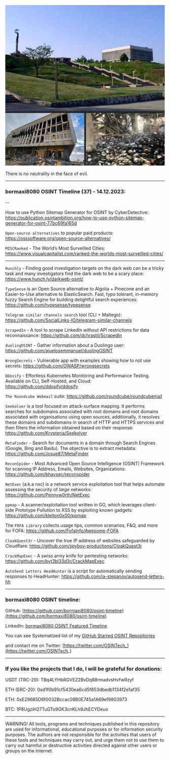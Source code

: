 ![alt text](img/37.png)

There is no neutrality in the face of evil.

----
### bormaxi8080 OSINT Timeline (37) - 14.12.2023:

--

How to use Python Sitemap Generator for OSINT by CyberDetective: https://publication.osintambition.org/how-to-use-python-sitemap-generator-for-osint-77bc69fa165d

```Open-source alternatives``` to popular paid products: https://osssoftware.org/open-source-alternatives/

```MISCRanked``` - The World’s Most Surveilled Cities: https://www.visualcapitalist.com/ranked-the-worlds-most-surveilled-cities/

----

```Hunchly``` - Finding good investigation targets on the dark web can be a tricky task and many investigators find the dark web to be a scary place: https://www.hunch.ly/darkweb-osint/

```TypeSense``` is an Open Source alternative to Algolia + Pinecone and an Easier-to-Use alternative to ElasticSearch. Fast, typo tolerant, in-memory fuzzy Search Engine for building delightful search experiences: https://github.com/typesense/typesense

```Telegram similar channels search``` tool (CLI + Maltego): https://github.com/SocialLinks-IO/telegram-similar-channels

```ScrapedIn``` - A tool to scrape LinkedIn without API restrictions for data reconnaissance: https://github.com/dchrastil/ScrapedIn

```duolingOSINT``` - Gather information about a Duolingo user: https://github.com/ajuelosemmanuel/duolingOSINT

```WrongSecrets``` - Vulnerable app with examples showing how to not use secrets: https://github.com/OWASP/wrongsecrets

```DDosify``` - Effortless Kubernetes Monitoring and Performance Testing. Available on CLI, Self-Hosted, and Cloud: https://github.com/ddosify/ddosify

```The Roundcube Webmail``` suite: https://github.com/roundcube/roundcubemail

```Seekolver``` is a tool focused on attack-surface mapping. It performs searches for subdomains associated with root domains and root domains associated with organisations using open sources, additionally, it resolves these domains and subdomains in search of HTTP and HTTPS services and then filters the information obtained based on their response: https://github.com/Krypteria/Seekolver

```MetaFinder``` - Search for documents in a domain through Search Engines (Google, Bing and Baidu). The objective is to extract metadata: https://github.com/Josue87/MetaFinder

```ReconSpider``` - Most Advanced Open Source Intelligence (OSINT) Framework for scanning IP Address, Emails, Websites, Organizations: https://github.com/bhavsec/reconspider

```NetExec``` (a.k.a nxc) is a network service exploitation tool that helps automate assessing the security of _large_ networks: https://github.com/Pennyw0rth/NetExec

```ppmap``` - A scanner/exploitation tool written in GO, which leverages client-side Prototype Pollution to XSS by exploiting known gadgets: https://github.com/kleiton0x00/ppmap

The ```FOFA Library``` collects usage tips, common scenarios, F&Q, and more for FOFA: https://github.com/FofaInfo/Awesome-FOFA

```CloakQuest3r``` - Uncover the true IP address of websites safeguarded by Cloudflare: https://github.com/spyboy-productions/CloakQuest3r

```CrackMapExec``` - A swiss army knife for pentesting networks: https://github.com/byt3bl33d3r/CrackMapExec

```AutoSend Letters HeadHunter``` is a script for automatically sending responses to HeadHunter: https://github.com/ia-stepanov/autosend-letters-hh

----
### bormaxi8080 OSINT timeline:

GitHub: [https://github.com/bormaxi8080/osint-timeline](https://github.com/bormaxi8080/osint-timeline)

LinkedIn: [bormaxi8080 OSINT Featured Timeline](https://www.linkedin.com/in/osintech/details/featured/)

You can see Systematized list of my [GitHub Starred OSINT Repositories](https://github.com/bormaxi8080/osint-repos-list)

and contact me on Twitter: [https://twitter.com/OSINTech_](https://twitter.com/OSINTech_)

----
### If you like the projects that I do, I will be grateful for donations:

USDT (TRC-20): TBq4LYHbRGVEZ2BvDq88rmadvsHvfwRzyf

ETH (ERC-20): 0xd1f0b91cf5430ea6cd5f853dbedb1134f2e1af35

ETH: 0xE29685D6f0032Bccac08B0E745a1A69ef9803973

BTC: 1P8UgziH27TuGTo9GK3cnKLh9JhECYDeuo

----

WARNING! All tools, programs and techniques published in this repository are used for informational, educational purposes or for information security purposes. The authors are not responsible for the activities that users of these tools and techniques may carry out, and urge them not to use them to carry out harmful or destructive activities directed against other users or groups on the Internet.